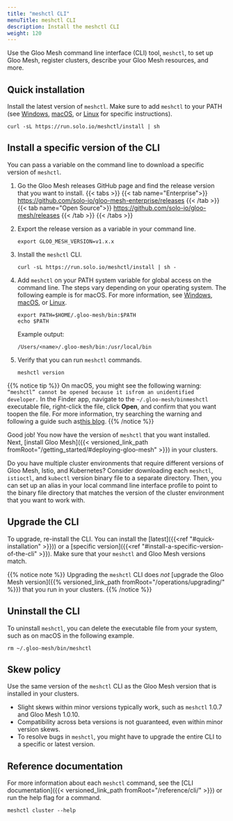 ```yaml
---
title: "meshctl CLI"
menuTitle: meshctl CLI
description: Install the meshctl CLI
weight: 120
---
```


Use the Gloo Mesh command line interface (CLI) tool, `meshctl`, to set up Gloo Mesh, register clusters, describe your Gloo Mesh resources, and more.

## Quick installation

Install the latest version of `meshctl`. Make sure to add `meshctl` to your PATH (see [Windows](https://helpdeskgeek.com/windows-10/add-windows-path-environment-variable/), [macOS](https://osxdaily.com/2014/08/14/add-new-path-to-path-command-line/), or [Linux](https://linuxize.com/post/how-to-add-directory-to-path-in-linux/) for specific instructions).

```shell
curl -sL https://run.solo.io/meshctl/install | sh
```

## Install a specific version of the CLI

You can pass a variable on the command line to download a specific version of `meshctl`.

1.  Go the Gloo Mesh releases GitHub page and find the release version that you want to install.
    {{< tabs >}}
    {{< tab name="Enterprise">}}
    <a href="https://github.com/solo-io/gloo-mesh-enterprise/releases" target="_blank">https://github.com/solo-io/gloo-mesh-enterprise/releases</a>
    {{< /tab >}}
    {{< tab name="Open Source">}}
    <a href="https://github.com/solo-io/gloo-mesh/releases" target="_blank">https://github.com/solo-io/gloo-mesh/releases</a>
    {{< /tab >}}
    {{< /tabs >}}
2.  Export the release version as a variable in your command line.
    ```shell
    export GLOO_MESH_VERSION=v1.x.x
    ```
3.  Install the `meshctl` CLI.
    ```shell
    curl -sL https://run.solo.io/meshctl/install | sh -
    ```
4.  Add `meshctl` on your PATH system variable for global access on the command line. The steps vary depending on your operating system. The following eample is for macOS. For more information, see [Windows](https://helpdeskgeek.com/windows-10/add-windows-path-environment-variable/), [macOS](https://osxdaily.com/2014/08/14/add-new-path-to-path-command-line/), or [Linux](https://linuxize.com/post/how-to-add-directory-to-path-in-linux/).
    ```shell
    export PATH=$HOME/.gloo-mesh/bin:$PATH
    echo $PATH
    ```
     
    Example output:
    ```
    /Users/<name>/.gloo-mesh/bin:/usr/local/bin
    ```
5.  Verify that you can run `meshctl` commands.
    ```shell
    meshctl version
    ```

{{% notice tip %}}
On macOS, you might see the following warning: `“meshctl” cannot be opened because it isfrom an unidentified developer.` In the Finder app, navigate to the `~/.gloo-mesh/binmeshctl` executable file, right-click the file, click **Open**, and confirm that you want toopen the file. For more information, try searching the warning and following a guide such as[this blog](https://www.howtogeek.com/205393gatekeeper-101-why-your-mac-only-allows-apple-approved-software-by-default/).
{{% /notice %}}

Good job! You now have the version of `meshctl` that you want installed. Next, [install Gloo Mesh]({{< versioned_link_path fromRoot="/getting_started/#deploying-gloo-mesh" >}}) in your clusters.

Do you have multiple cluster environments that require different versions of Gloo Mesh, Istio, and Kubernetes? Consider downloading each `meshctl`, `istioctl`, and `kubectl` version binary file to a separate directory. Then, you can set up an alias in your local command line interface profile to point to the binary file directory that matches the version of the cluster environment that you want to work with.

## Upgrade the CLI

To upgrade, re-install the CLI. You can install the [latest]({{<ref "#quick-installation" >}})) or a [specific version]({{<ref "#install-a-specific-version-of-the-cli" >}}). Make sure that your `meshctl` and Gloo Mesh versions match.

{{% notice note %}}
Upgrading the `meshctl` CLI does _not_ [upgrade the Gloo Mesh version]({{% versioned_link_path fromRoot="/operations/upgrading/" %}}) that you run in your clusters.
{{% /notice %}}

## Uninstall the CLI

To uninstall `meshctl`, you can delete the executable file from your system, such as on macOS in the following example.

```shell
rm ~/.gloo-mesh/bin/meshctl
```

## Skew policy

Use the same version of the `meshctl` CLI as the Gloo Mesh version that is installed in your clusters.

* Slight skews within minor versions typically work, such as `meshctl` 1.0.7 and Gloo Mesh 1.0.10. 
* Compatibility across beta versions is not guaranteed, even within minor version skews.
* To resolve bugs in `meshctl`, you might have to upgrade the entire CLI to a specific or latest version.


## Reference documentation

For more information about each `meshctl` command, see the [CLI documentation]({{< versioned_link_path fromRoot="/reference/cli/" >}}) or run the help flag for a command.

```shell
meshctl cluster --help
```
